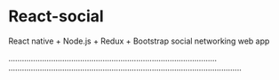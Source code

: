# React-social
React native + Node.js + Redux + Bootstrap social networking web app

.............................................................................................
........................................................................................................